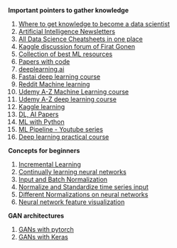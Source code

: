 **Important pointers to gather knowledge**

1. [Where to get knowledge to become a data scientist](https://gist.github.com/SubhadityaMukherjee/6a70d6dc74783e2addac8bed475ac220)
2. [Artificial Intelligence Newsletters](https://www.linkedin.com/newsletters/artificial-intelligence-6598352935271358464/)
3. [All Data Science Cheatsheets in one place](https://www.datacamp.com/community/data-science-cheatsheets)
4. [Kaggle discussion forum of Firat Gonen](https://www.kaggle.com/frtgnn/discussion)
5. [Collection of best ML resources](https://madewithml.com/topics/)
6. [Papers with code](https://paperswithcode.com/)
7. [deeplearning.ai](https://www.deeplearning.ai/)
8. [Fastai deep learning course](https://course.fast.ai/)
9. [Reddit Machine learning](https://www.reddit.com/r/MachineLearning/)
10. [Udemy A-Z Machine Learning course](https://www.udemy.com/course/machinelearning/)
11. [Udemy A-Z deep learning course](https://www.udemy.com/course/deeplearning/)
12. [Kaggle learning](https://www.kaggle.com/learn/overview)
13. [DL, AI Papers](https://github.com/tirthajyoti/Papers-Literature-ML-DL-RL-AI)
14. [ML with Python](https://tirthajyoti.github.io/Machine-Learning-with-Python/)
15. [ML Pipeline - Youtube series](https://www.youtube.com/c/AIEngineeringLife)
16. [Deep learning practical course](https://course.fullstackdeeplearning.com/)

**Concepts for beginners**

1. [Incremental Learning](https://www.youtube.com/watch?v=t7dSUY-4KHc)
2. [Continually learning neural networks](https://arxiv.org/pdf/1802.07569.pdf)
3. [Input and Batch Normalization](https://www.jeremyjordan.me/batch-normalization/)
4. [Normalize and Standardize time series input](https://machinelearningmastery.com/normalize-standardize-time-series-data-python/)
5. [Different Normalizations on neural networks](https://datascience.stackexchange.com/questions/12956/paper-whats-the-difference-between-layer-normalization-recurrent-batch-normal)
6. [Neural network feature visualization](https://distill.pub/2017/feature-visualization/)

**GAN architectures**

1. [GANs with pytorch](https://github.com/ozanciga/gans-with-pytorch)
2. [GANs with Keras](https://github.com/eriklindernoren/Keras-GAN)